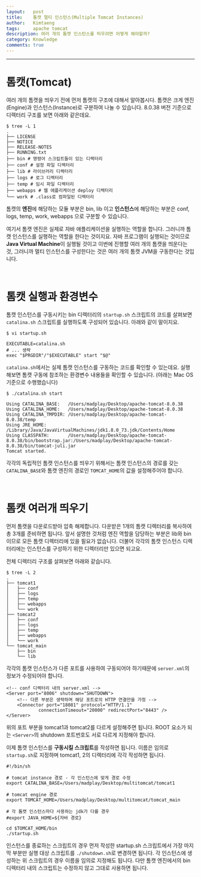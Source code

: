 ```yaml
---
layout:   post
title:    톰캣 멀티 인스턴스(Multiple Tomcat Instances)
author:   Kimtaeng
tags: 	  apache tomcat
description: 여러 개의 톰캣 인스턴스를 띄우려면 어떻게 해야할까?
category: Knowledge
comments: true
---
```


<hr/>

# 톰캣(Tomcat)

여러 개의 톰캣을 띄우기 전에 먼저 톰캣의 구조에 대해서 알아봅시다.
톰캣은 크게 엔진(Engine)과 인스턴스(Instance)로 구분하여 나눌 수 있습니다.
8.0.38 버전 기준으로 디렉터리 구조를 보면 아래와 같은데요. 

<pre class="line-numbers"><code class="language-bash" data-start="1">$ tree -L 1
.
├── LICENSE
├── NOTICE
├── RELEASE-NOTES
├── RUNNING.txt
├── bin # 명령어 스크립트들이 있는 디렉터리
├── conf # 설정 파일 디렉터리
├── lib # 라이브러리 디렉터리
├── logs # 로그 디렉터리
├── temp # 임시 파일 디렉터리 
├── webapps # 웹 애플리케이션 deploy 디렉터리
└── work # .class로 컴파일된 디렉터리
</code></pre>

톰캣의 **엔진**에 해당하는 모듈 부분은 bin, lib 이고 **인스턴스**에 해당하는 부분은
conf, logs, temp, work, webapps 으로 구분할 수 있습니다.

여기서 톰캣 엔진은 실제로 자바 애플리케이션을 실행하는 역할을 합니다. 그러니까 톰캣 인스턴스를
실행하는 역할을 한다는 것이지요. 자바 프로그램이 실행되는 것이므로 **Java Virtual Machine**이 실행될 것이고
이번에 진행할 여러 개의 톰캣을 띄운다는 것, 그러니까 멀티 인스턴스를 구성한다는 것은 여러 개의 톰캣 JVM을 구동한다는 것입니다.

<br/>

# 톰캣 실행과 환경변수

톰캣 인스턴스를 구동시키는 bin 디렉터리의 ```startup.sh``` 스크립트의 코드를 살펴보면 ```catalina.sh``` 스크립트를
실행하도록 구성되어 있습니다. 아래와 같이 말이지요.

<pre class="line-numbers"><code class="language-bash" data-start="1">$ vi startup.sh

EXECUTABLE=catalina.sh
# ... 생략
exec "$PRGDIR"/"$EXECUTABLE" start "$@"
</code></pre>

```catalina.sh```에서는 실제 톰캣 인스턴스를 구동하는 코드를 확인할 수 있는데요. 실행 해보면 톰캣 구동에 참조하는
환경변수 내용들을 확인할 수 있습니다. (아래는 Mac OS 기준으로 수행했습니다)

<pre class="line-numbers"><code class="language-bash" data-start="1">$ ./catalina.sh start

Using CATALINA_BASE:   /Users/madplay/Desktop/apache-tomcat-8.0.38
Using CATALINA_HOME:   /Users/madplay/Desktop/apache-tomcat-8.0.38
Using CATALINA_TMPDIR: /Users/madplay/Desktop/apache-tomcat-8.0.38/temp
Using JRE_HOME:        /Library/Java/JavaVirtualMachines/jdk1.8.0_73.jdk/Contents/Home
Using CLASSPATH:       /Users/madplay/Desktop/apache-tomcat-8.0.38/bin/bootstrap.jar:/Users/madplay/Desktop/apache-tomcat-8.0.38/bin/tomcat-juli.jar
Tomcat started.
</code></pre>

각각의 독립적인 톰캣 인스턴스를 띄우기 위해서는 톰캣 인스턴스의 경로를 갖는 ```CATALINA_BASE```와 톰캣 엔진의 경로인
```TOMCAT_HOME```의 값을 설정해주어야 합니다.

<br/>

# 톰캣 여러개 띄우기

먼저 톰캣을 다운로드받아 압축 해제합니다. 다운받은 1개의 톰캣 디렉터리를 복사하여 총 3개를 준비하면 됩니다.
앞서 설명한 것처럼 엔진 역할을 담당하는 부분은 lib와 bin 이므로 모든 톰캣 디렉터리에 있을 필요가 없습니다.
더불어 각각의 톰캣 인스턴스 디렉터리에는 인스턴스를 구성하기 위한 디렉터리만 있으면 되고요.

전체 디렉터리 구조를 살펴보면 아래와 같습니다.

<pre class="line-numbers"><code class="language-bash" data-start="1">$ tree -L 2
.
├── tomcat1
│   ├── conf
│   ├── logs
│   ├── temp
│   ├── webapps
│   └── work
├── tomcat2
│   ├── conf
│   ├── logs
│   ├── temp
│   ├── webapps
│   └── work
└── tomcat_main
    ├── bin
    └── lib
</code></pre>

각각의 톰캣 인스턴스가 다른 포트를 사용하여 구동되어야 하기때문에 ```server.xml```의 정보가 수정되어야 합니다.


<pre class="line-numbers"><code class="language-xml" data-start="1">&lt;!-- conf 디렉터리 내의 server.xml -->
&lt;Server port="8006" shutdown="SHUTDOWN">
    &lt;!-- 다른 부분은 생략하며 해당 포트로의 HTTP 연결만을 가정 -->
    &lt;Connector port="18081" protocol="HTTP/1.1"
            connectionTimeout="20000" redirectPort="8443" />
&lt;/Server>
</code></pre>

위의 포트 부분을 tomcat1과 tomcat2를 다르게 설정해주면 됩니다. ROOT 요소가 되는 ```<Server>```의 shutdown 포트번호도
서로 다르게 지정해야 합니다.

이제 톰캣 인스턴스를 **구동시킬 스크립트**를 작성하면 됩니다. 이름은 임의로 ```startup.sh```로 지정하며
tomcat1, 2의 디렉터리에 각각 작성하면 됩니다.

<pre class="line-numbers"><code class="language-bash" data-start="1">#!/bin/sh

# tomcat instance 경로 - 각 인스턴스에 맞게 경로 수정
export CATALINA_BASE=/Users/madplay/Desktop/multitomcat/tomcat1

# tomcat engine 경로
export TOMCAT_HOME=/Users/madplay/Desktop/multitomcat/tomcat_main 

# 각 톰캣 인스턴스마다 사용하는 jdk가 다를 경우
#export JAVA_HOME=${자바 경로}

cd $TOMCAT_HOME/bin
./startup.sh
</code></pre>

인스턴스를 종료하는 스크립트의 경우 먼저 작성한 startup.sh 스크립트에서 가장 마지막 부분만 실행 대상 스크립트를 
```./shutdown.sh```로 변경하면 됩니다. 각 인스턴스에 생성하는 위 스크립트의 경우 이름을 임의로 지정해도 됩니다.
다만 톰캣 엔진에서의 bin 디렉터리 내의 스크립트는 수정하지 않고 그대로 사용하면 됩니다.